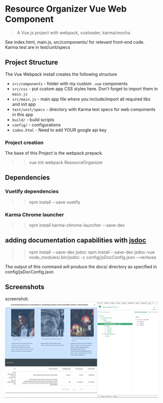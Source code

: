 # Resource Organizer Vue Web Component

> A Vue.js project with webpack, vueloader, karma/mocha

See index.html, main.js, src/components/ for relevant front-end code.
Karma test are in test/unit/specs


## Project Structure
The Vue Webpack install creates the following structure
* `src/components` - folder with my custom `.vue` components
* `src/css` - put custom app CSS styles here. Don't forget to import them in `main.js`
* `src/main.js` - main app file where you include/import all required libs and init app
* `test/unit/specs` - directory with Karma test specs for web components in this app
* `build/` - build scripts
* `config/` - configurations
* `index.html` - Need to add YOUR google api key

### Project creation
The base of this Project is the webpack prepack.
>> vue init webpack ResourceOrganizer


## Dependencies
### Vuetify  dependencies 
>> npm install --save vuetify

### Karma Chrome launcher
>> npm install karma-chrome-launcher --save-dev

## adding documentation capabilities with [jsdoc](https://github.com/jsdoc3/jsdoc)
>> npm install --save-dev jsdoc
>> npm install --save-dev jsdoc-vue
>> node_modules/.bin/jsdoc  -c  config/jsDocConfig.json --verbose

The output of this command will produce the docs/ directory as specified in config/jsDocConfig.json


## Screenshots
screenshot:
![alt screenshot](https://github.com/jaxonetic-github/resource-organizer-vue/blob/master/src/assets/resource-directory-screenshot.png)

